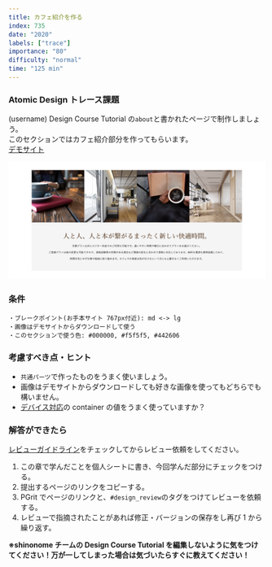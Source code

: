 ```yaml
---
title: カフェ紹介を作る
index: 735
date: "2020"
labels: ["trace"]
importance: "80"
difficulty: "normal"
time: "125 min"
---
```


### Atomic Design トレース課題

(username) Design Course Tutorial の`about`と書かれたページで制作しましょう。  
このセクションではカフェ紹介部分を作ってもらいます。  
[デモサイト](https://demo.tcd-theme.com/tcd063/)

![カフェ紹介](./img/about.png)

### 条件

```
・ブレークポイント(お手本サイト 767px付近): md <-> lg
・画像はデモサイトからダウンロードして使う
・このセクションで使う色: #000000, #f5f5f5, #442606
```

### 考慮すべき点・ヒント

- `共通パーツ`で作ったものをうまく使いましょう。
- 画像はデモサイトからダウンロードしても好きな画像を使ってもどちらでも構いません。
- [デバイス対応](/web/device)の container の値をうまく使っていますか？

### 解答ができたら

[レビューガイドライン](https://www.notion.so/shinonome-inc/29370338f6e14d3fb38e7e1dccd3a826)をチェックしてからレビュー依頼をしてください。

1. この章で学んだことを個人シートに書き、今回学んだ部分にチェックをつける。
2. 提出するページのリンクをコピーする。
3. PGrit でページのリンクと、`#design_review`のタグをつけてレビューを依頼する。
4. レビューで指摘されたことがあれば修正・バージョンの保存をし再び 1 から繰り返す。

**※shinonome チームの Design Course Tutorial を編集しないように気をつけてください！万が一してしまった場合は気づいたらすぐに教えてください！**
